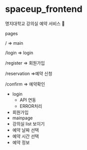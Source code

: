 # spaceup_frontend
명지대학교 강의실 예약 서비스 📝

pages

/         => main

/login    => login

/register => 회원가입

/reservation   =>예약 신청

/confirm  => 예약확인



* login
  * API 연동
  * ERROR처리
* 회원가입
* mainpage
* 강의실 list 보이기
* 예약 날짜 선택
* 예약 시간 선택
* 예약 정보 
